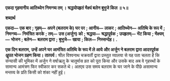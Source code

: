 **एकदा गृहमानीय आतिथ्येन निमन्त्र्य तम् ।** **श्रद्धयोपहृतं भैक्ष्यं बलेन बुभुजे किल ॥ ५॥** 

**शब्दार्थ** 

**एकदा—** **एक बार** **; गृहम्—** **अपने (बलराम के) घर पर** **; आनीय—** **लाकर** **; आतिथ्येन—** **अतिथि के रूप में** **; निमन्त्र्य—** **निमंत्रित** **करके** **; तम्—** **उस (अर्जुन) को** **; श्रद्धया—** **श्रद्धापूर्वक** **; उपहृतम्—** **भेंट किया** **; भैक्ष्यम्—** **भोजन** **; बलेन—** **बलराम द्वारा** **;** **बुभुजे—** **खाया** **; किल—** **निस्सन्देह।** **.** 

**एक दिन बलराम, उन्हें अपने घर आमंत्रित अतिथि के रूप में ले आये और अर्जुन ने बलराम** **द्वारा आदरपूर्वक अॢपत भोजन ग्रहण किया।** **तात्पर्य :** श्रील विश्वनाथ चक्रवर्ती द्वारा प्रस्तुत व्यालया से यह पता चलता है कि संन्यासी की भूमिका में अर्जुन ने वर्षाऋतु के चातुर्मास व्रत को पूरा किया और उसके बाद अब वे गृहस्थों के सामान्य आमंत्रण फिर स्वीकार कर सकते थे। अतएव उस समय बलराम के घर जाने के पीछे असामान्य मन्तव्य के प्रति किसी को शंका नहीं हुई।  
